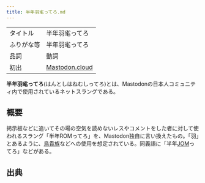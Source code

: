 ```yaml
---
title: 半年羽毟ってろ.md
---
```

<div>

|            |                                                    |
|------------|----------------------------------------------------|
| タイトル   | 半年羽毟ってろ                                     |
| ふりがな等 | 半年羽毟ってろ                                     |
| 品詞       | 動詞                                               |
| 初出       | [Mastodon.cloud](/Mastodon.cloud "Mastodon.cloud") |

  
**半年羽毟ってろ**(はんとしはねむしってろ)とは、Mastodonの日本人コミュニティ内で使用されているネットスラングである。

## 概要

掲示板などに追いてその場の空気を読めないレスやコメントをした者に対して使われるスラング「半年ROMってろ」を、Mastodon独自に言い換えたもの。「羽」とあるように、[鳥貴族](/%E9%B3%A5%E8%B2%B4%E6%97%8F "鳥貴族")などへの使用を想定されている。同義語に「半年[JOM](/JOM "JOM")ってろ」などがある。

## 出典

</div>
